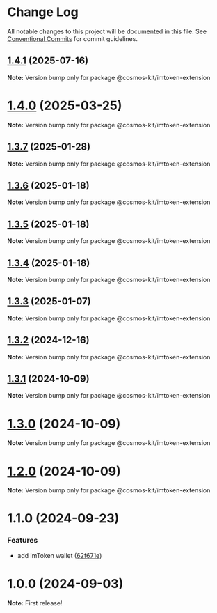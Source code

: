# Change Log

All notable changes to this project will be documented in this file.
See [Conventional Commits](https://conventionalcommits.org) for commit guidelines.

## [1.4.1](https://github.com/hyperweb-io/cosmos-kit/compare/@cosmos-kit/imtoken-extension@1.4.0...@cosmos-kit/imtoken-extension@1.4.1) (2025-07-16)

**Note:** Version bump only for package @cosmos-kit/imtoken-extension





# [1.4.0](https://github.com/hyperweb-io/cosmos-kit/compare/@cosmos-kit/imtoken-extension@1.3.7...@cosmos-kit/imtoken-extension@1.4.0) (2025-03-25)

**Note:** Version bump only for package @cosmos-kit/imtoken-extension

## [1.3.7](https://github.com/hyperweb-io/cosmos-kit/compare/@cosmos-kit/imtoken-extension@1.3.6...@cosmos-kit/imtoken-extension@1.3.7) (2025-01-28)

**Note:** Version bump only for package @cosmos-kit/imtoken-extension

## [1.3.6](https://github.com/hyperweb-io/cosmos-kit/compare/@cosmos-kit/imtoken-extension@1.3.5...@cosmos-kit/imtoken-extension@1.3.6) (2025-01-18)

**Note:** Version bump only for package @cosmos-kit/imtoken-extension

## [1.3.5](https://github.com/hyperweb-io/cosmos-kit/compare/@cosmos-kit/imtoken-extension@1.3.4...@cosmos-kit/imtoken-extension@1.3.5) (2025-01-18)

**Note:** Version bump only for package @cosmos-kit/imtoken-extension

## [1.3.4](https://github.com/hyperweb-io/cosmos-kit/compare/@cosmos-kit/imtoken-extension@1.3.3...@cosmos-kit/imtoken-extension@1.3.4) (2025-01-18)

**Note:** Version bump only for package @cosmos-kit/imtoken-extension

## [1.3.3](https://github.com/hyperweb-io/cosmos-kit/compare/@cosmos-kit/imtoken-extension@1.3.2...@cosmos-kit/imtoken-extension@1.3.3) (2025-01-07)

**Note:** Version bump only for package @cosmos-kit/imtoken-extension

## [1.3.2](https://github.com/hyperweb-io/cosmos-kit/compare/@cosmos-kit/imtoken-extension@1.3.1...@cosmos-kit/imtoken-extension@1.3.2) (2024-12-16)

**Note:** Version bump only for package @cosmos-kit/imtoken-extension

## [1.3.1](https://github.com/hyperweb-io/cosmos-kit/compare/@cosmos-kit/imtoken-extension@1.3.0...@cosmos-kit/imtoken-extension@1.3.1) (2024-10-09)

**Note:** Version bump only for package @cosmos-kit/imtoken-extension

# [1.3.0](https://github.com/hyperweb-io/cosmos-kit/compare/@cosmos-kit/imtoken-extension@1.2.0...@cosmos-kit/imtoken-extension@1.3.0) (2024-10-09)

**Note:** Version bump only for package @cosmos-kit/imtoken-extension

# [1.2.0](https://github.com/hyperweb-io/cosmos-kit/compare/@cosmos-kit/imtoken-extension@1.1.0...@cosmos-kit/imtoken-extension@1.2.0) (2024-10-09)

**Note:** Version bump only for package @cosmos-kit/imtoken-extension

# 1.1.0 (2024-09-23)

### Features

- add imToken wallet ([62f671e](https://github.com/hyperweb-io/cosmos-kit/commit/62f671e2de4060ec1bf36e33e1970ed1e88595aa))

# 1.0.0 (2024-09-03)

**Note:** First release!
